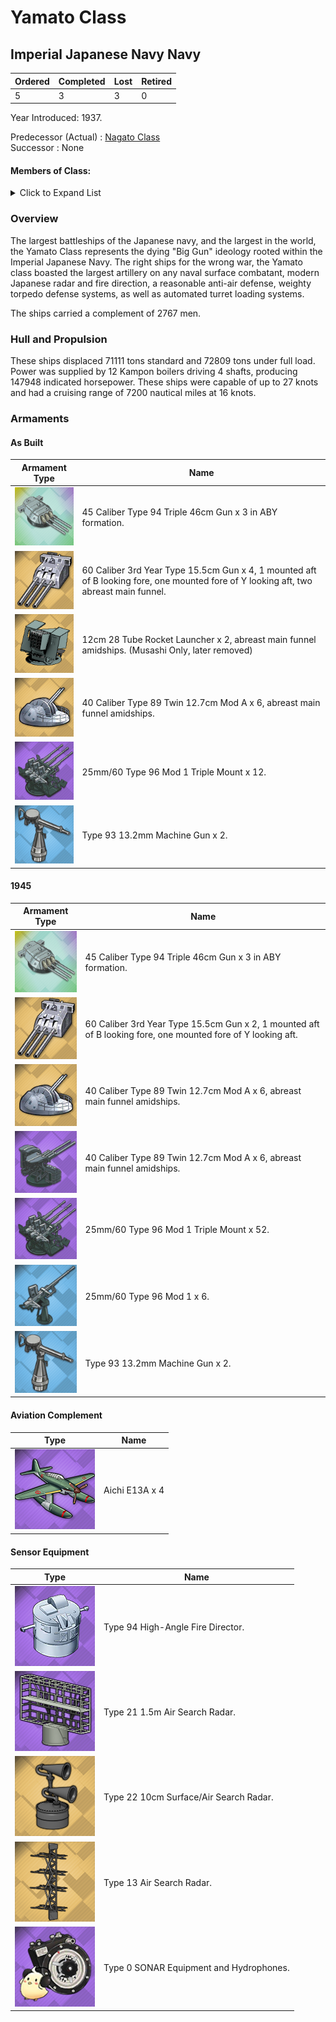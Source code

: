 # Yamato Class
## Imperial Japanese Navy Navy

Ordered | Completed | Lost | Retired
 ------ | ------ | ------ | ------ 
5 | 3 | 3 | 0 <br/>
 
Year Introduced: 1937. <br/>
 
Predecessor (Actual) : [Nagato Class](/History/IJN/NagatoClass.md) <br/>
Successor : None

#### Members of Class: <br/>

<details>
	<summary>Click to Expand List</summary>
	
Icon | Name | Writing | Tanslation | Original Name | Present
| ------ | ------ | ------ |  ------ |  ------ | ------ |
![UnknownBB](/Icons/Ship/UnknownBB.png) | Yamato | 大和、ヤマト| Great Harmony | ... | No <br/>
![Musashi](/Icons/Ship/SakuraEmpire/Musashi.png) | Musashi | 武蔵、ムサシ | Warrior | ... | Yes <br/>
![Shinano](/Icons/Ship/SakuraEmpire/Shinano.png) | Shinano | 信濃、シナノ | Faith | ... | Yes <br/>
![UnknownBB](/Icons/Ship/UnknownBB.png) | 111 | 一一一 | ... | ... | No <br/>
![UnknownBB](/Icons/Ship/UnknownBB.png) | 797 | 七九七 | ... | ... | No <br/>


</details>

### Overview

The largest battleships of the Japanese navy, and the largest in the world, the Yamato Class represents the dying "Big Gun" ideology rooted within the Imperial Japanese Navy. The right ships for the wrong war, the Yamato class boasted the largest artillery on any naval surface combatant, modern Japanese radar and fire direction, a reasonable anti-air defense, weighty torpedo defense systems, as well as automated turret loading systems. <br/>

The ships carried a complement of 2767 men. <br/>

### Hull and Propulsion

These ships displaced 71111 tons standard and 72809 tons under full load. Power was supplied by 12 Kampon boilers driving 4 shafts, producing 147948 indicated horsepower. These ships were capable of up to 27 knots and had a cruising range of 7200 nautical miles at 16 knots.

### Armaments

#### As Built

Armament Type | Name |
 ------ | ------ |
![46cm](/Icons/Equipment/Guns/BB/45CaliberType9446cmGun.png) | 45 Caliber Type 94 Triple 46cm Gun x 3 in ABY formation.
![Triple15cm](/Icons/Equipment/Guns/CL/60Caliber3rdYearType15.5cmKai.png) | 60 Caliber 3rd Year Type 15.5cm Gun x 4, 1 mounted aft of B looking fore, one mounted fore of Y looking aft, two abreast main funnel.
![Rocket](/Icons/Equipment/AA/12cm28TubeRocketLauncher.png) | 12cm 28 Tube Rocket Launcher x 2, abreast main funnel amidships. (Musashi Only, later removed)
![127mmAA](/Icons/Equipment/AA/40CaliberType8912.7cmMod2.png) | 40 Caliber Type 89 Twin 12.7cm Mod A x 6, abreast main funnel amidships.
![25mmTR](/Icons/Equipment/AA/25mmType96TT.png) | 25mm/60 Type 96 Mod 1 Triple Mount x 12.
![0.5inAAMG](/Icons/Equipment/AA/0.5inAAMG.png) | Type 93 13.2mm Machine Gun x 2.<br/>

#### 1945

Armament Type | Name |
 ------ | ------ |
![46cm](/Icons/Equipment/Guns/BB/45CaliberType9446cmGun.png) | 45 Caliber Type 94 Triple 46cm Gun x 3 in ABY formation.
![Triple15cm](/Icons/Equipment/Guns/CL/60Caliber3rdYearType15.5cmKai.png) | 60 Caliber 3rd Year Type 15.5cm Gun x 2, 1 mounted aft of B looking fore, one mounted fore of Y looking aft.
![127mmAA](/Icons/Equipment/AA/40CaliberType8912.7cmMod2.png) | 40 Caliber Type 89 Twin 12.7cm Mod A x 6, abreast main funnel amidships.
![127mmAA](/Icons/Equipment/AA/40CaliberType8912.7cm.png) | 40 Caliber Type 89 Twin 12.7cm Mod A x 6, abreast main funnel amidships.
![25mmTR](/Icons/Equipment/AA/25mmType96TT.png) | 25mm/60 Type 96 Mod 1 Triple Mount x 52.
![25mm](/Icons/Equipment/AA/25mmType96.png) | 25mm/60 Type 96 Mod 1 x 6.
![0.5inAAMG](/Icons/Equipment/AA/0.5inAAMG.png) | Type 93 13.2mm Machine Gun x 2.<br/>

#### Aviation Complement

Type | Name |
 ------ | ------ |
![M6A](/Icons/Equipment/Aircraft/Seaplane/M6A.png) | Aichi E13A x 4 <br/>

#### Sensor Equipment

Type | Name |
 ------ | ------ |
![Type94](/Icons/Equipment/Auxiliary/Type94HAFD.png) | Type 94 High-Angle Fire Director.<br/>
![Type21](/Icons/Equipment/Auxiliary/Type21AirRadar.png) | Type 21 1.5m Air Search Radar.<br/>
![Type22](/Icons/Equipment/Auxiliary/Type22Radar.png) | Type 22 10cm Surface/Air Search Radar. <br/>
![Type13](/Icons/Equipment/Auxiliary/Type13AirRadar.png) | Type 13 Air Search Radar. <br/>
![OldSonar](/Icons/Equipment/Auxiliary/9960ATraining.png) | Type 0 SONAR Equipment and Hydrophones. <br/>